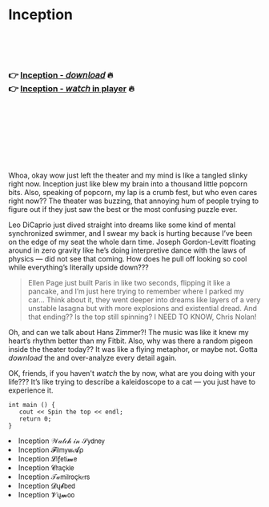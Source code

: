 <h1>Inception</h1>

<br><br><br>

<h3>👉 <a href="https://Seths-arpaterni1972.github.io/ylqyqqdrmd/">Inception - 𝘥𝘰𝘸𝘯𝘭𝘰𝘢𝘥</a> 🔥<br>
👉 <a href="https://Seths-arpaterni1972.github.io/ylqyqqdrmd/">Inception - 𝘸𝘢𝘵𝘤𝘩 in player</a> 🔥
</h3>



<br><br><br><br><br><br><br>


Whoa, okay wow just left the theater and my mind is like a tangled slinky right now. Inception just like blew my brain into a thousand little popcorn bits. Also, speaking of popcorn, my lap is a crumb fest, but who even cares right now?? The theater was buzzing, that annoying hum of people trying to figure out if they just saw the best   or the most confusing puzzle ever.

Leo DiCaprio just dived straight into dreams like some kind of mental synchronized swimmer, and I swear my back is hurting because I’ve been on the edge of my seat the whole darn time. Joseph Gordon-Levitt floating around in zero gravity like he’s doing interpretive dance with the laws of physics — did not see that coming. How does he pull off looking so cool while everything’s literally upside down???

> Ellen Page just built Paris in like two seconds, flipping it like a pancake, and I’m just here trying to remember where I parked my car... Think about it, they went deeper into dreams like layers of a very unstable lasagna but with more explosions and existential dread. And that ending?? Is the top still spinning? I NEED TO KNOW, Chris Nolan!

Oh, and can we talk about Hans Zimmer?! The music was like it knew my heart’s rhythm better than my Fitbit. Also, why was there a random pigeon inside the theater today?? It was like a flying metaphor, or maybe not. Gotta 𝘥𝘰𝘸𝘯𝘭𝘰𝘢𝘥 the   and over-analyze every detail again.

OK, friends, if you haven't 𝘸𝘢𝘵𝘤𝘩 the   by now, what are you doing with your life??? It’s like trying to describe a kaleidoscope to a cat — you just have to experience it.

```
int main () {
   cout << Spin the top << endl;
   return 0;
}
```

<li>Inception 𝒲𝒶𝓉𝒸𝒽 𝒾𝓃 𝒮𝗒𝖽𝗇𝖾𝗒</li>
<li>Inception 𝓕𝗂𝗅𝗆𝗒𝗐𝓐ρ</li>
<li>Inception 𝓛𝗂ƒ𝖾𝗍𝗂𝓶𝖾</li>
<li>Inception 𝓒𝗋𝖺ç𝗄𝗅𝖾</li>
<li>Inception 𝒯𝒶𝗆𝗂𝗅𝗋𝗈ç𝗄𝑒𝗋𝗌</li>
<li>Inception 𝓓ų𝓫𝖻𝖾𝖽</li>
<li>Inception 𝓥ų𝓶𝗈𝗈</li>
